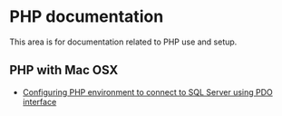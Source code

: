 # PHP documentation

This area is for documentation related to PHP use and setup.

## PHP with Mac OSX

 * [Configuring PHP environment to connect to SQL Server using PDO interface](configure-mssql-pdodblib-mac.md)